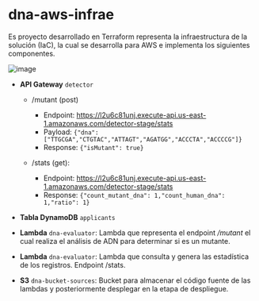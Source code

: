 # dna-aws-infrae

Es proyecto desarrollado en Terraform representa la infraestructura de la solución (IaC), la cual se desarrolla para AWS e implementa los siguientes componentes.

![image](https://user-images.githubusercontent.com/5661155/166401868-5c34589c-f50f-4d4a-8702-14e7ba396cd3.png)

 - **API Gateway** `detector`
	 - /mutant (post)
		 - Endpoint: https://l2u6c81unj.execute-api.us-east-1.amazonaws.com/detector-stage/stats
		 - Payload: `{"dna":["TTGCGA","CTGTAC","ATTAGT","AGATGG","ACCCTA","ACCCCG"]}`
		 - Response: `{"isMutant": true}`
		 
	 - /stats (get):
		 - Endpoint: https://l2u6c81unj.execute-api.us-east-1.amazonaws.com/detector-stage/stats
		 - Response: `{"count_mutant_dna": 1,"count_human_dna": 1,"ratio": 1}`
		 
 - **Tabla DynamoDB** `applicants`
 - **Lambda** `dna-evaluator`: Lambda que representa el endpoint */mutant* el cual realiza el análisis de ADN para determinar si es un mutante.
 - **Lambda** `dna-evaluator`: Lambda que consulta y genera las estadística de los registros. Endpoint /stats.
 - **S3** `dna-bucket-sources`: Bucket para almacenar el código fuente de las lambdas y posteriormente desplegar en la etapa de despliegue.

